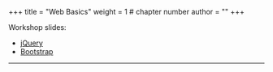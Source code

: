 +++
title = "Web Basics"
weight = 1 # chapter number
author = ""
+++

Workshop slides:
- [jQuery](jquery/)
- [Bootstrap](bootstrap/)

---
